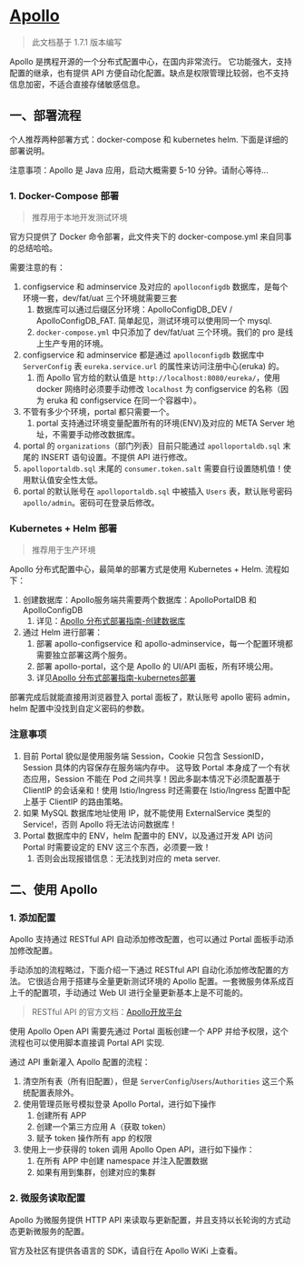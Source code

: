 # [Apollo](https://github.com/ctripcorp/apollo)

>此文档基于 1.7.1 版本编写

Apollo 是携程开源的一个分布式配置中心，在国内非常流行。
它功能强大，支持配置的继承，也有提供 API 方便自动化配置。缺点是权限管理比较弱，也不支持信息加密，不适合直接存储敏感信息。


## 一、部署流程

个人推荐两种部署方式：docker-compose 和 kubernetes helm.
下面是详细的部署说明。

注意事项：Apollo 是 Java 应用，启动大概需要 5-10 分钟。请耐心等待...

### 1. Docker-Compose 部署

>推荐用于本地开发测试环境

官方只提供了 Docker 命令部署，此文件夹下的 docker-compose.yml 来自同事的总结哈哈。

需要注意的有：

1. configservice 和 adminservice 及对应的 `apolloconfigdb` 数据库，是每个环境一套，dev/fat/uat 三个环境就需要三套
   1. 数据库可以通过后缀区分环境：ApolloConfigDB_DEV / ApolloConfigDB_FAT. 简单起见，测试环境可以使用同一个 mysql.
   2. `docker-compose.yml` 中只添加了 dev/fat/uat 三个环境。我们的 pro 是线上生产专用的环境。
2. configservice 和 adminservice 都是通过 `apolloconfigdb` 数据库中 `ServerConfig` 表 `eureka.service.url` 的属性来访问注册中心(eruka) 的。
   1. 而 Apollo 官方给的默认值是 `http://localhost:8080/eureka/`，使用 docker 网络时必须要手动修改 `localhost` 为 configservice 的名称（因为 eruka 和 configservice 在同一个容器中）。
3. 不管有多少个环境，portal 都只需要一个。
   1. portal 支持通过环境变量配置所有的环境(ENV)及对应的 META Server 地址，不需要手动修改数据库。
4. portal 的 `organizations`（部门列表）目前只能通过 `apolloportaldb.sql` 末尾的 INSERT 语句设置。不提供 API 进行修改。
5. `apolloportaldb.sql` 末尾的 `consumer.token.salt` 需要自行设置随机值！使用默认值安全性太低。
6. portal 的默认账号在 `apolloportaldb.sql` 中被插入 `Users` 表，默认账号密码`apollo/admin`。密码可在登录后修改。


### Kubernetes + Helm 部署

>推荐用于生产环境

Apollo 分布式配置中心，最简单的部署方式是使用 Kubernetes + Helm.
流程如下：

1. 创建数据库：Apollo服务端共需要两个数据库：ApolloPortalDB 和 ApolloConfigDB
   1. 详见：[Apollo 分布式部署指南-创建数据库](https://github.com/ctripcorp/apollo/wiki/%E5%88%86%E5%B8%83%E5%BC%8F%E9%83%A8%E7%BD%B2%E6%8C%87%E5%8D%97#21-%E5%88%9B%E5%BB%BA%E6%95%B0%E6%8D%AE%E5%BA%93)
2. 通过 Helm 进行部署：
   1. 部署 apollo-configservice 和 apollo-adminservice，每一个配置环境都需要独立部署这两个服务。
   2. 部署 apollo-portal，这个是 Apollo 的 UI/API 面板，所有环境公用。
   3. 详见[Apollo 分布式部署指南-kubernetes部署](https://github.com/ctripcorp/apollo/wiki/%E5%88%86%E5%B8%83%E5%BC%8F%E9%83%A8%E7%BD%B2%E6%8C%87%E5%8D%97#24-kubernetes%E9%83%A8%E7%BD%B2)

部署完成后就能直接用浏览器登入 portal 面板了，默认账号 apollo 密码 admin，helm 配置中没找到自定义密码的参数。

### 注意事项

1. 目前 Portal 貌似是使用服务端 Session，Cookie 只包含 SessionID，Session 具体的内容保存在服务端内存中。
   这导致 Portal 本身成了一个有状态应用，Session 不能在 Pod 之间共享！因此多副本情况下必须配置基于 ClientIP 的会话亲和！使用 Istio/Ingress 时还需要在 Istio/Ingress 配置中配上基于 ClientIP 的路由策略。
1. 如果 MySQL 数据库地址使用 IP，就不能使用 ExternalService 类型的 Service!，否则 Apollo 将无法访问数据库！
1. Portal 数据库中的 ENV，helm 配置中的 ENV，以及通过开发 API 访问 Portal 时需要设定的 ENV 这三个东西，必须要一致！
   1. 否则会出现报错信息：无法找到对应的 meta server.

## 二、使用 Apollo

### 1. 添加配置

Apollo 支持通过 RESTful API 自动添加修改配置，也可以通过 Portal 面板手动添加修改配置。

手动添加的流程略过，下面介绍一下通过 RESTful API 自动化添加修改配置的方法。
它很适合用于搭建与全量更新测试环境的 Apollo 配置。一套微服务体系成百上千的配置项，手动通过 Web UI 进行全量更新基本上是不可能的。

>RESTful API 的官方文档：[Apollo开放平台](https://github.com/ctripcorp/apollo/wiki/Apollo%E5%BC%80%E6%94%BE%E5%B9%B3%E5%8F%B0)

使用 Apollo Open API 需要先通过 Portal 面板创建一个 APP 并给予权限，这个流程也可以使用脚本直接调 Portal API 实现.

通过 API 重新灌入 Apollo 配置的流程：

1. 清空所有表（所有旧配置），但是 `ServerConfig`/`Users`/`Authorities` 这三个系统配置表除外。
2. 使用管理员账号模拟登录 Apollo Portal，进行如下操作
   1. 创建所有 APP
   2. 创建一个第三方应用 A（获取 token）
   3. 赋予 token 操作所有 app 的权限
3. 使用上一步获得的 token 调用 Apollo Open API，进行如下操作：
   1. 在所有 APP 中创建 namespace 并注入配置数据
   2. 如果有用到集群，创建对应的集群

### 2. 微服务读取配置 

Apollo 为微服务提供 HTTP API 来读取与更新配置，并且支持以长轮询的方式动态更新微服务的配置。

官方及社区有提供各语言的 SDK，请自行在 Apollo WiKi 上查看。
